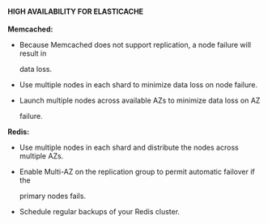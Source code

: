 #### HIGH AVAILABILITY FOR ELASTICACHE


**Memcached:**


- Because Memcached does not support replication, a node failure will result in

  data loss.

- Use multiple nodes in each shard to minimize data loss on node failure.

- Launch multiple nodes across available AZs to minimize data loss on AZ

  failure.


**Redis:**


- Use multiple nodes in each shard and distribute the nodes across multiple AZs.

- Enable Multi-AZ on the replication group to permit automatic failover if the

  primary nodes fails.

- Schedule regular backups of your Redis cluster.

